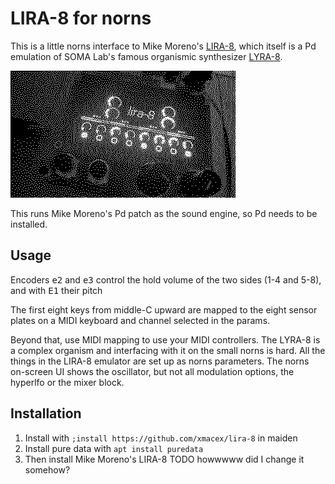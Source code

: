 # LIRA-8 for norns

This is a little norns interface to Mike Moreno's [LIRA-8](https://github.com/MikeMorenoDSP/LIRA-8), which itself is a Pd emulation of SOMA Lab's famous organismic synthesizer [LYRA-8](https://somasynths.com/lyra-organismic-synthesizer/).

![](lira-8.gif)

This runs Mike Moreno's Pd patch as the sound engine, so Pd needs to be installed.

## Usage

Encoders <kbd>e2</kbd> and <kbd>e3</kbd> control the hold volume of the two sides (1-4 and 5-8), and with <kbd>E1</kbd> their pitch

The first eight keys from middle-C upward are mapped to the eight sensor plates on a MIDI keyboard and channel selected in the params.

Beyond that, use MIDI mapping to use your MIDI controllers. The LYRA-8 is a complex organism and interfacing with it on the small norns is hard. All the things in the LIRA-8 emulator are set up as norns parameters. The norns on-screen UI shows the oscillator, but not all modulation options, the hyperlfo or the mixer block.

## Installation

1. Install with `;install https://github.com/xmacex/lira-8` in maiden
2. Install pure data with `apt install puredata`
3. Then install Mike Moreno's LIRA-8 TODO howwwww did I change it somehow?
